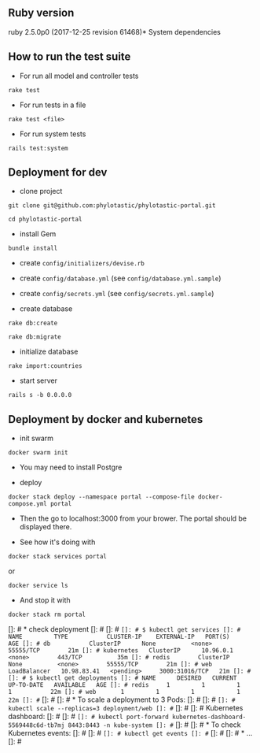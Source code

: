 ## Ruby version
ruby 2.5.0p0 (2017-12-25 revision 61468)* System dependencies

## How to run the test suite

* For run all model and controller tests

```
rake test
``` 

* For run tests in a file

```
rake test <file>
```

* For run system tests

```
rails test:system
```

## Deployment for dev

* clone project

```
git clone git@github.com:phylotastic/phylotastic-portal.git
```

```
cd phylotastic-portal
```

* install Gem

```
bundle install
```

* create `config/initializers/devise.rb`

* create `config/database.yml` (see `config/database.yml.sample`)

* create `config/secrets.yml` (see `config/secrets.yml.sample`)

* create database

```
rake db:create
```

```
rake db:migrate
```

* initialize database

```
rake import:countries
```

* start server

```
rails s -b 0.0.0.0
```

## Deployment by docker and kubernetes

* init swarm

```
docker swarm init
```

* You may need to install Postgre

* deploy
```
docker stack deploy --namespace portal --compose-file docker-compose.yml portal
```

* Then the go to localhost:3000 from your brower. The portal should be displayed there.

* See how it's doing with

```
docker stack services portal
```

or 

```
docker service ls
```

* And stop it with

```
docker stack rm portal
```

[]: # * check deployment
[]: # 
[]: # ```
[]: # $ kubectl get services
[]: # NAME         TYPE           CLUSTER-IP    EXTERNAL-IP   PORT(S)          AGE
[]: # db           ClusterIP      None          <none>        55555/TCP        21m
[]: # kubernetes   ClusterIP      10.96.0.1     <none>        443/TCP          35m
[]: # redis        ClusterIP      None          <none>        55555/TCP        21m
[]: # web          LoadBalancer   10.98.83.41   <pending>     3000:31016/TCP   21m
[]: # 
[]: # $ kubectl get deployments
[]: # NAME      DESIRED   CURRENT   UP-TO-DATE   AVAILABLE   AGE
[]: # redis     1         1         1            1           22m
[]: # web       1         1         1            1           22m
[]: # ```
[]: # 
[]: # * To scale a deployment to 3 Pods:
[]: # 
[]: # ```
[]: # kubectl scale --replicas=3 deployment/web
[]: # ```
[]: # 
[]: # Kubernetes dashboard:
[]: # 
[]: # ```
[]: # kubectl port-forward kubernetes-dashboard-5569448c6d-tb7mj 8443:8443 -n kube-system
[]: # ```
[]: # 
[]: # * To check Kubernetes events:
[]: # 
[]: # ```
[]: # kubectl get events
[]: # ```
[]: # 
[]: # * ...
[]: # 